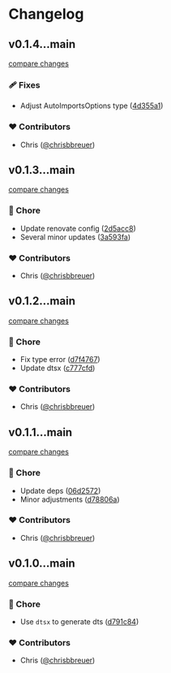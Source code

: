 # Changelog


## v0.1.4...main

[compare changes](https://github.com/stacksjs/bun-plugin-auto-imports/compare/v0.1.4...main)

### 🩹 Fixes

- Adjust AutoImportsOptions type ([4d355a1](https://github.com/stacksjs/bun-plugin-auto-imports/commit/4d355a1))

### ❤️ Contributors

- Chris ([@chrisbbreuer](http://github.com/chrisbbreuer))

## v0.1.3...main

[compare changes](https://github.com/stacksjs/bun-plugin-auto-imports/compare/v0.1.3...main)

### 🏡 Chore

- Update renovate config ([2d5acc8](https://github.com/stacksjs/bun-plugin-auto-imports/commit/2d5acc8))
- Several minor updates ([3a593fa](https://github.com/stacksjs/bun-plugin-auto-imports/commit/3a593fa))

### ❤️ Contributors

- Chris ([@chrisbbreuer](http://github.com/chrisbbreuer))

## v0.1.2...main

[compare changes](https://github.com/stacksjs/bun-plugin-auto-imports/compare/v0.1.2...main)

### 🏡 Chore

- Fix type error ([d7f4767](https://github.com/stacksjs/bun-plugin-auto-imports/commit/d7f4767))
- Update dtsx ([c777cfd](https://github.com/stacksjs/bun-plugin-auto-imports/commit/c777cfd))

### ❤️ Contributors

- Chris ([@chrisbbreuer](http://github.com/chrisbbreuer))

## v0.1.1...main

[compare changes](https://github.com/stacksjs/bun-plugin-auto-imports/compare/v0.1.1...main)

### 🏡 Chore

- Update deps ([06d2572](https://github.com/stacksjs/bun-plugin-auto-imports/commit/06d2572))
- Minor adjustments ([d78806a](https://github.com/stacksjs/bun-plugin-auto-imports/commit/d78806a))

### ❤️ Contributors

- Chris ([@chrisbbreuer](http://github.com/chrisbbreuer))

## v0.1.0...main

[compare changes](https://github.com/stacksjs/bun-plugin-dts-auto/compare/v0.1.0...main)

### 🏡 Chore

- Use `dtsx` to generate dts ([d791c84](https://github.com/stacksjs/bun-plugin-dts-auto/commit/d791c84))

### ❤️ Contributors

- Chris ([@chrisbbreuer](http://github.com/chrisbbreuer))

